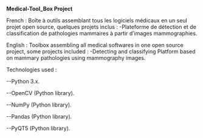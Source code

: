 **Medical-Tool_Box Project**


French :
Boîte à outils assemblant tous les logiciels médicaux en un seul projet open source, quelques projets inclus :
-Plateforme de détection et de classification de pathologies mammaires à partir
d’images mammographies. 

English : 
Toolbox assembling all medical softwares in one open source project, some projects included : 
-Detecting and classifying Platform based on mammary pathologies using mammography images.

Technologies used : 

--Python 3.x.

--OpenCV (Python library).

--NumPy (Python library).

--Pandas (Python library).

--PyQT5 (Python library).

